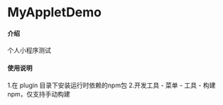 # MyAppletDemo

#### 介绍
个人小程序测试


#### 使用说明

1.在 plugin 目录下安装运行时依赖的npm包
2.开发工具 - 菜单 - 工具 - 构建 npm，仅支持手动构建

